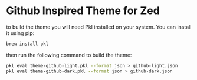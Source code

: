 # Github Inspired Theme for Zed

to build the theme you will need Pkl installed on your system. You can install it using pip:

```bash
brew install pkl
```

then run the following command to build the theme:
```bash
pkl eval theme-github-light.pkl --format json > github-light.json
pkl eval theme-github-dark.pkl --format json > github-dark.json
```
